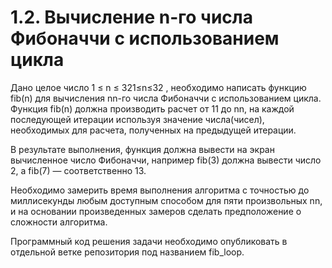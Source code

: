# 1.2. Вычисление n-го числа Фибоначчи с использованием цикла
Дано целое число 1 ≤ n ≤ 321≤n≤32 , необходимо написать функцию fib(n) для вычисления nn-го числа Фибоначчи с использованием цикла. Функция fib(n) должна производить расчет от 11 до nn, на каждой последующей итерации используя значение числа(чисел), необходимых для расчета, полученных на предыдущей итерации.

В результате выполнения, функция должна вывести на экран вычисленное число Фибоначчи, например fib(3) должна вывести число 2, а fib(7) — соответственно 13.

Необходимо замерить время выполнения алгоритма с точностью до миллисекунды любым доступным способом для пяти произвольных nn, и на основании произведенных замеров сделать предположение о сложности алгоритма.

Программный код решения задачи необходимо опубликовать в отдельной ветке репозитория под названием fib_loop.